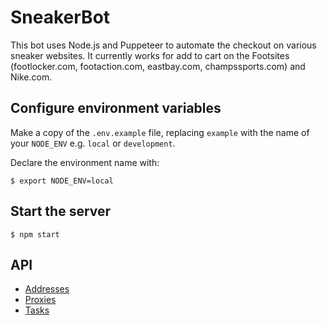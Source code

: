 # SneakerBot

This bot uses Node.js and Puppeteer to automate the checkout on various sneaker websites. It currently works for add to cart on the Footsites (footlocker.com, footaction.com, eastbay.com, champssports.com) and Nike.com.

## Configure environment variables

Make a copy of the `.env.example` file, replacing `example` with the name of your `NODE_ENV` e.g. `local` or `development`.

Declare the environment name with:

`$ export NODE_ENV=local`

## Start the server

`$ npm start`

## API

- [Addresses](https://documenter.getpostman.com/view/5027621/TVt2c3ef)
- [Proxies](https://documenter.getpostman.com/view/5027621/TVt2c3ee)
- [Tasks](https://documenter.getpostman.com/view/5027621/TVt2c3ed)
